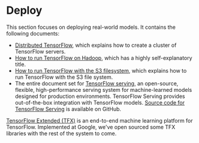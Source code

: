 # Deploy

This section focuses on deploying real-world models.  It contains
the following documents:

  * [Distributed TensorFlow](../deploy/distributed.md), which explains how to create
    a cluster of TensorFlow servers.
  * [How to run TensorFlow on Hadoop](../deploy/hadoop.md), which has a highly
    self-explanatory title.
  * [How to run TensorFlow with the S3 filesystem](../deploy/s3.md), which explains how
    to run TensorFlow with the S3 file system.
  * The entire document set for [TensorFlow serving](/serving), an open-source,
    flexible, high-performance serving system for machine-learned models
    designed for production environments. TensorFlow Serving provides
    out-of-the-box integration with TensorFlow models.
    [Source code for TensorFlow Serving](https://github.com/tensorflow/serving)
    is available on GitHub.

[TensorFlow Extended (TFX)](/tfx) is an end-to-end machine learning platform for
TensorFlow. Implemented at Google, we've open sourced some TFX libraries with the
rest of the system to come.
